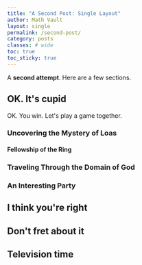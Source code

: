 ```yaml
---
title: "A Second Post: Single Layout"
author: Math Vault
layout: single
permalink: /second-post/
category: posts
classes: # wide
toc: true
toc_sticky: true
---
```


A **second attempt**. Here are a few sections.

## OK. It's cupid

OK. You win. Let's play a game together.

### Uncovering the Mystery of Loas

#### Fellowship of the Ring

### Traveling Through the Domain of God

### An Interesting Party

## I think you're right

## Don't fret about it

## Television time
